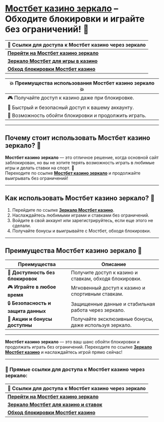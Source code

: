 # [Мостбет казино зеркало](https://ktbtis024ifqfn0mst.com/beQs) – Обходите блокировки и играйте без ограничений! 🎰

| 🔗 **Ссылки для доступа к Мостбет казино через зеркало**                                 |
|--------------------------------------------------------------------------------------|
| [**Перейти на Мостбет казино зеркало**](https://ktbtis024ifqfn0mst.com/beQs)          |
| [**Зеркало Мостбет для игры в казино**](https://ktbtis024ifqfn0mst.com/beQs)           |
| [**Обход блокировки Мостбет казино**](https://ktbtis024ifqfn0mst.com/beQs)            |

| 💥 **Преимущества использования Мостбет казино зеркало** 💥 |
|----------------------------------------------------------|
| 🎮 Получайте доступ к казино даже при блокировке.         |
| 🚀 Быстрый и безопасный доступ к вашему аккаунту.         |
| 🔐 Возможность обойти блокировки и продолжить играть.     |

---

## Почему стоит использовать **Мостбет казино зеркало**? 🎉

**Мостбет казино зеркало** — это отличное решение, когда основной сайт заблокирован, но вы не хотите терять возможность играть в любимые игры и делать ставки на спорт. 📲  
Переходите по ссылке [**Мостбет казино зеркало**](https://ktbtis024ifqfn0mst.com/beQs) и продолжайте выигрывать без ограничений!

---

## Как использовать **Мостбет казино зеркало**? 🔑

1. Перейдите по ссылке [**Зеркало Мостбет казино**](https://ktbtis024ifqfn0mst.com/beQs).
2. Наслаждайтесь любимыми играми и ставками без ограничений.
3. Войдите в свой аккаунт или зарегистрируйтесь, если еще этого не сделали.
4. Получайте бонусы и выигрывайте с Мостбет, обходя блокировки.

---

## Преимущества **Мостбет казино зеркало** 🎯

| **Преимущества**                        | **Описание**                                            |
|-----------------------------------------|--------------------------------------------------------|
| 🚀 **Доступность без блокировок**       | Получите доступ к казино и ставкам, обходя блокировки.  |
| 🎮 **Играйте в любое время**            | Мгновенный доступ к казино и спортивным ставкам.        |
| 🔒 **Безопасность и защита данных**     | Защищенные данные и стабильная работа через зеркало.    |
| 🎁 **Акции и бонусы доступны**         | Получайте эксклюзивные бонусы, даже используя зеркало.   |

---

**Мостбет казино зеркало** — это ваш шанс обойти блокировки и продолжать играть без ограничений. Переходите по ссылке [**Зеркало Мостбет казино**](https://ktbtis024ifqfn0mst.com/beQs) и наслаждайтесь игрой прямо сейчас!

---

### 🔗 Прямые ссылки для доступа к **Мостбет казино через зеркало**:  
| 🔗 **Ссылки для доступа к Мостбет казино через зеркало**                                  |
|---------------------------------------------------------------------------------------|
| [**Перейти на Мостбет казино зеркало**](https://ktbtis024ifqfn0mst.com/beQs)           |
| [**Зеркало Мостбет для казино и ставок**](https://ktbtis024ifqfn0mst.com/beQs)          |
| [**Обход блокировки Мостбет казино**](https://ktbtis024ifqfn0mst.com/beQs)             |
